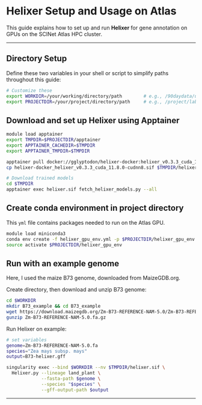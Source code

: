 # Helixer Setup and Usage on Atlas

This guide explains how to set up and run **Helixer** for gene annotation on GPUs on the SCINet Atlas HPC cluster.

---

## Directory Setup

Define these two variables in your shell or script to simplify paths throughout this guide:

```bash
# Customize these
export WORKDIR=/your/working/directory/path        # e.g., /90daydata/user/helixer_runs
export PROJECTDIR=/your/project/directory/path     # e.g., /project/labname/user
```

## Download and set up Helixer using Apptainer
```bash
module load apptainer
export TMPDIR=$PROJECTDIR/apptainer
export APPTAINER_CACHEDIR=$TMPDIR
export APPTAINER_TMPDIR=$TMPDIR

apptainer pull docker://gglyptodon/helixer-docker:helixer_v0.3.3_cuda_11.8.0-cudnn8
cp helixer-docker_helixer_v0.3.3_cuda_11.8.0-cudnn8.sif $TMPDIR/helixer.sif

# Download trained models
cd $TMPDIR
apptainer exec helixer.sif fetch_helixer_models.py --all
```

## Create conda environment in project directory
This `yml` file contains packages needed to run on the Atlas GPU.
```bash
module load miniconda3
conda env create -f helixer_gpu_env.yml -p $PROJECTDIR/helixer_gpu_env
source activate $PROJECTDIR/helixer_gpu_env
```

## Run with an example genome
Here, I used the maize B73 genome, downloaded from MaizeGDB.org.

Create directory, then download and unzip B73 genome:
```bash
cd $WORKDIR
mkdir B73_example && cd B73_example
wget https://download.maizegdb.org/Zm-B73-REFERENCE-NAM-5.0/Zm-B73-REFERENCE-NAM-5.0.fa.gz
gunzip Zm-B73-REFERENCE-NAM-5.0.fa.gz
```
Run Helixer on example:
```bash
# set variables
genome=Zm-B73-REFERENCE-NAM-5.0.fa
species="Zea mays subsp. mays"
output=B73-helixer.gff

singularity exec --bind $WORKDIR --nv $TMPDIR/helixer.sif \
  Helixer.py --lineage land_plant \
             --fasta-path $genome \
             --species "$species" \
             --gff-output-path $output
```
---
